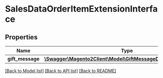 # SalesDataOrderItemExtensionInterface

## Properties
Name | Type | Description | Notes
------------ | ------------- | ------------- | -------------
**gift_message** | [**\Swagger\Magento2Client\Model\GiftMessageDataMessageInterface**](GiftMessageDataMessageInterface.md) |  | [optional] 

[[Back to Model list]](../README.md#documentation-for-models) [[Back to API list]](../README.md#documentation-for-api-endpoints) [[Back to README]](../README.md)


